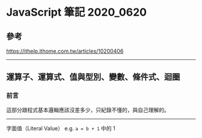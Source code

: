 # JavaScript 筆記 2020_0620

## 參考

<https://ithelp.ithome.com.tw/articles/10200406>

---

## 運算子、運算式、值與型別、變數、條件式、迴圈

### 前言

這部分跟程式基本邏輯應該沒差多少，只紀錄不懂的，與自己理解的。

---

字面值（Literal Value） e.g. `a = b + 1` 中的 1

